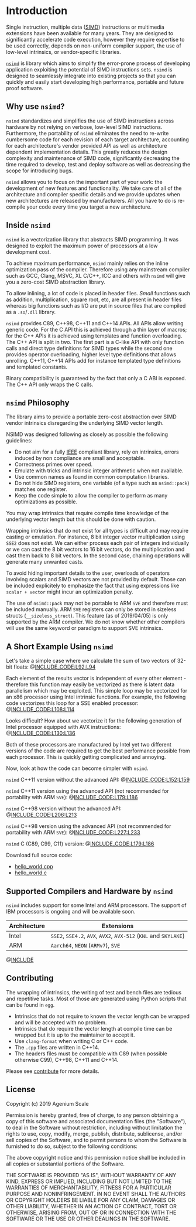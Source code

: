 <!--

Copyright (c) 2019 Agenium Scale

Permission is hereby granted, free of charge, to any person obtaining a copy
of this software and associated documentation files (the "Software"), to deal
in the Software without restriction, including without limitation the rights
to use, copy, modify, merge, publish, distribute, sublicense, and/or sell
copies of the Software, and to permit persons to whom the Software is
furnished to do so, subject to the following conditions:

The above copyright notice and this permission notice shall be included in all
copies or substantial portions of the Software.

THE SOFTWARE IS PROVIDED "AS IS", WITHOUT WARRANTY OF ANY KIND, EXPRESS OR
IMPLIED, INCLUDING BUT NOT LIMITED TO THE WARRANTIES OF MERCHANTABILITY,
FITNESS FOR A PARTICULAR PURPOSE AND NONINFRINGEMENT. IN NO EVENT SHALL THE
AUTHORS OR COPYRIGHT HOLDERS BE LIABLE FOR ANY CLAIM, DAMAGES OR OTHER
LIABILITY, WHETHER IN AN ACTION OF CONTRACT, TORT OR OTHERWISE, ARISING FROM,
OUT OF OR IN CONNECTION WITH THE SOFTWARE OR THE USE OR OTHER DEALINGS IN THE
SOFTWARE.

-->

# Introduction

Single instruction, multiple data ([SIMD](https://en.wikipedia.org/wiki/SIMD))
instructions or multimedia extensions have been available for many years.
They are designed to significantly accelerate code execution, however they
require expertise to be used correctly, depends on non-uniform compiler support,
the use of low-level intrinsics, or vendor-specific libraries.

[`nsimd`](https://github.com/agenium-scale/nsimd) is library which aims to
simplify the error-prone process of developing application exploiting the
potential of SIMD instructions sets. `nsimd` is designed to seamlessly integrate
into existing projects so that you can quickly and easily start developing high
performance, portable and future proof software.


## Why use `nsimd`?

`nsimd` standardizes and simplifies the use of SIMD instructions across hardware
by not relying on verbose, low-level SIMD instructions. Furthermore, the
portability of `nsimd` eliminates the need to re-write cumbersome code for each
revision of each target architecture, accounting for each architecture's vendor
provided API as well as architecture dependent implementation details. This
greatly reduces the design complexity and maintenance of SIMD code,
significantly decreasing the time required to develop, test and deploy software
as well as decreasing the scope for introducing bugs.

`nsimd` allows you to focus on the important part of your work: the development
of new features and functionality. We take care of all of the architecture and
compiler specific details and we provide updates when new architectures are
released by manufacturers. All you have to do is re-compile your code every time
you target a new architecture.


## Inside `nsimd`

`nsimd` is a vectorization library that abstracts SIMD programming. It was
designed to exploit the maximum power of processors at a low development cost.

To achieve maximum performance, `nsimd` mainly relies on the inline optimization
pass of the compiler. Therefore using any mainstream compiler such as GCC,
Clang, MSVC, XL C/C++, ICC and others with `nsimd` will give you a zero-cost
SIMD abstraction library.

To allow inlining, a lot of code is placed in header files. *Small* functions
such as addition, multiplication, square root, etc, are all present in header
files whereas big functions such as I/O are put in source files that are
compiled as a `.so`/`.dll` library.

`nsimd` provides C89, C++98, C++11 and C++14 APIs. All APIs allow writing
generic code. For the C API this is achieved through a thin layer of macros; for
the C++ APIs it is achieved using templates and function overloading. The C++
API is split in two. The first part is a C-like API with only function calls and
direct type definitions for SIMD types while the second one provides operator
overloading, higher level type definitions that allows unrolling. C++11, C++14
APIs add for instance templated type definitions and templated constants.

Binary compatibility is guaranteed by the fact that only a C ABI is exposed. The
C++ API only wraps the C calls.


## `nsimd` Philosophy

The library aims to provide a portable zero-cost abstraction over SIMD vendor
intrinsics disregarding the underlying SIMD vector length.

NSIMD was designed following as closely as possible the following guidelines:

- Do not aim for a fully [IEEE](https://en.wikipedia.org/wiki/IEEE_754)
  compliant library, rely on intrinsics, errors induced by non compliance are
  small and acceptable.
- Correctness primes over speed.
- Emulate with tricks and intrinsic integer arithmetic when not available.
- Use common names as found in common computation libraries.
- Do not hide SIMD registers, one variable (of a type such as `nsimd::pack`)
  matches one register.
- Keep the code simple to allow the compiler to perform as many optimizations as
  possible.

You may wrap intrinsics that require compile time knowledge of the underlying
vector length but this should be done with caution.

Wrapping intrinsics that do not exist for all types is difficult and may require
casting or emulation. For instance, 8 bit integer vector multiplication using
`SSE2` does not exist. We can either process each pair of integers individually or
we can cast the 8 bit vectors to 16 bit vectors, do the multiplication and cast
them back to 8 bit vectors. In the second case, chaining operations will
generate many unwanted casts.

To avoid hiding important details to the user, overloads of operators involving
scalars and SIMD vectors are not provided by default. Those can be included
explicitely to emphasize the fact that using expressions like `scalar + vector`
might incur an optimization penalty.

The use of `nsimd::pack` may not be portable to ARM `SVE` and therefore must be
included manually. ARM `SVE` registers can only be stored in sizeless structs
(`__sizeless_struct`). This feature (as of 2019/04/05) is only supported by the
ARM compiler. We do not know whether other compilers will use the same keyword
or paradigm to support SVE intrinsics.


## A Short Example Using `nsimd`

Let's take a simple case where we calculate the sum of two vectors of 32-bit
floats:
@[INCLUDE_CODE:L92:L94](../src/hello_world.cpp)

Each element of the results vector is independent of every other element -
therefore this function may easily be vectorized as there is latent data
parallelism which may be exploited. This simple loop may be vectorized for an
x86 processor using Intel intrinsic functions. For example, the following code
vectorizes this loop for a SSE enabled processor:
@[INCLUDE_CODE:L108:L114](../src/hello_world.cpp)

Looks difficult? How about we vectorize it for the following generation of Intel
processor equipped with AVX instructions:
@[INCLUDE_CODE:L130:L136](../src/hello_world.cpp)

Both of these processors are manufactured by Intel yet two different versions of
the code are required to get the best performance possible from each processor.
This is quickly getting complicated and annoying.

Now, look at how the code can become simpler with `nsimd`.

`nsimd` C++11 version without the advanced API:
@[INCLUDE_CODE:L152:L159](../src/hello_world.cpp)

`nsimd` C++11 version using the advanced API (not recommended for portability
with ARM `SVE`):
@[INCLUDE_CODE:L179:L186](../src/hello_world.cpp)

`nsimd` C++98 version without the advanced API:
@[INCLUDE_CODE:L206:L213](../src/hello_world.cpp)

`nsimd` C++98 version using the advanced API (not recommended for portability
with ARM `SVE`):
@[INCLUDE_CODE:L227:L233](../src/hello_world.cpp)

`nsimd` C (C89, C99, C11) version:
@[INCLUDE_CODE:L179:L186](../src/hello_world.c)

Download full source code:
- [hello_world.cpp](../src/hello_world.cpp)
- [hello_world.c](../src/hello_world.c)


## Supported Compilers and Hardware by `nsimd`

`nsimd` includes support for some Intel and ARM processors. The support of
IBM processors is ongoing and will be available soon.

**Architecture** | **Extensions**
---------------- | --------------
Intel            | `SSE2`, `SSE4.2`, `AVX`, `AVX2`, `AVX-512` (`KNL` and `SKYLAKE`)
ARM              | `Aarch64`, `NEON` (`ARMv7`), `SVE`

@[INCLUDE](compilers_and_versions.md)


## Contributing

The wrapping of intrinsics, the writing of test and bench files are tedious and
repetitive tasks. Most of those are generated using Python scripts that can be
found in `egg`.

- Intrinsics that do not require to known the vector length can be wrapped and
  will be accepted with no problem.
- Intrinsics that do require the vector length at compile time can be wrapped
  but it is up to the maintainer to accept it.
- Use `clang-format` when writing C or C++ code.
- The `.cpp` files are written in C++14.
- The headers files must be compatible with C89 (when possible otherwise
  C99), C++98, C++11 and C++14.

Please see [contribute](contribute.md) for more details.


## License

Copyright (c) 2019 Agenium Scale

Permission is hereby granted, free of charge, to any person obtaining a copy of
this software and associated documentation files (the "Software"), to deal in
the Software without restriction, including without limitation the rights to
use, copy, modify, merge, publish, distribute, sublicense, and/or sell copies
of the Software, and to permit persons to whom the Software is furnished to do
so, subject to the following conditions:

The above copyright notice and this permission notice shall be included in all
copies or substantial portions of the Software.

THE SOFTWARE IS PROVIDED "AS IS", WITHOUT WARRANTY OF ANY KIND, EXPRESS OR
IMPLIED, INCLUDING BUT NOT LIMITED TO THE WARRANTIES OF MERCHANTABILITY,
FITNESS FOR A PARTICULAR PURPOSE AND NONINFRINGEMENT. IN NO EVENT SHALL THE
AUTHORS OR COPYRIGHT HOLDERS BE LIABLE FOR ANY CLAIM, DAMAGES OR OTHER
LIABILITY, WHETHER IN AN ACTION OF CONTRACT, TORT OR OTHERWISE, ARISING FROM,
OUT OF OR IN CONNECTION WITH THE SOFTWARE OR THE USE OR OTHER DEALINGS IN THE
SOFTWARE.

